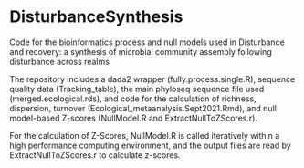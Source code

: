# DisturbanceSynthesis
Code for the bioinformatics process and null models used in  Disturbance and recovery: a synthesis of microbial community assembly following disturbance across realms

The repository includes a dada2 wrapper (fully.process.single.R), sequence quality data (Tracking_table), the main phyloseq sequence file used (merged.ecological.rds), and code for the calculation of richness, dispersion, turnover (Ecological_metaanalysis.Sept2021.Rmd), and null model-based Z-scores (NullModel.R and ExtractNullToZScores.r). 

For the calculation of Z-Scores, NullModel.R is called iteratively within a high performance computing environment, and the output files are read by ExtractNullToZScores.r to calculate z-scores. 
